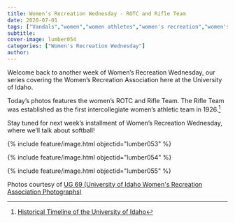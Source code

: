 ```yaml
---
title: Women's Recreation Wednesday - ROTC and Rifle Team
date: 2020-07-01
tags: ["Vandals","women","women athletes","women's recreation","women's sports","women in sports","women's recreation Wednesday","Moscow","university history","university archives"]
subtitle: 
cover-image: lumber054
categories: ["Women's Recreation Wednesday"]
author: 
---
```


Welcome back to another week of Women’s Recreation
Wednesday, our series covering the Women’s Recreation Association here at the
University of Idaho.

Today’s photos features the women’s ROTC and Rifle Team.
The Rifle Team was established as the first intercollegiate women’s athletic
team in 1926.[^1]

Stay tuned for next week’s installment of Women’s
Recreation Wednesday, where we’ll talk about softball!

{% include feature/image.html objectid="lumber053" %}

{% include feature/image.html objectid="lumber054" %}

{% include feature/image.html objectid="lumber055" %}


Photos courtesy of [UG 69 (University of Idaho Women's Recreation Association Photographs)](http://archiveswest.orbiscascade.org/ark:/80444/xv152953/op=fstyle.aspx?t=k&amp;q=)

[^1]: [Historical Timeline of the University of Idaho](https://www.lib.uidaho.edu/special-collections/uitimeline.html)
